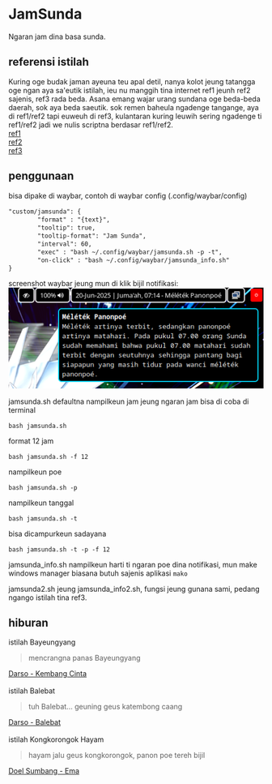 # JamSunda

Ngaran jam dina basa sunda.

## referensi istilah

Kuring oge budak jaman ayeuna teu apal detil, nanya kolot jeung tatangga oge ngan aya sa'eutik istilah, ieu nu manggih tina internet ref1 jeunh ref2 sajenis, ref3 rada beda. Asana emang wajar urang sundana oge beda-beda daerah, sok aya beda saeutik. sok remen baheula ngadenge tangange, aya di ref1/ref2 tapi euweuh di ref3, kulantaran kuring leuwih sering ngadenge ti ref1/ref2 jadi we nulis scriptna berdasar ref1/ref2.  
[ref1](https://www.facebook.com/aksarasastradanbudayasunda/posts/waktu-menurut-ki-sundawaktu-dalam-bahasa-sunda-disebut-dengan-kata-wanci-dan-man/303297150182867/)  
[ref2](https://www.goodnewsfromindonesia.id/2020/06/12/tak-pakai-angka-ini-cara-orang-sunda-menyebut-waktu-sehari-semalam)  
[ref3](https://www.sukabumiupdate.com/life/126191/24-istilah-waktu-dalam-bahasa-sunda-wanci-sariak-layung)

## penggunaan

bisa dipake di waybar, contoh di waybar config (.config/waybar/config)

```
"custom/jamsunda": {
        "format" : "{text}",
        "tooltip": true,
        "tooltip-format": "Jam Sunda",
        "interval": 60,
        "exec" : "bash ~/.config/waybar/jamsunda.sh -p -t",
        "on-click" : "bash ~/.config/waybar/jamsunda_info.sh"
}
```

screenshot waybar jeung mun di klik bijil notifikasi:<br/>
![](/Screenshot1.png)

jamsunda.sh defaultna nampilkeun jam jeung ngaran jam bisa di coba di terminal 

```
bash jamsunda.sh
```

format 12 jam

```
bash jamsunda.sh -f 12
```

nampilkeun poe

```
bash jamsunda.sh -p
```

nampilkeun tanggal

```
bash jamsunda.sh -t
```

bisa dicampurkeun sadayana

```
bash jamsunda.sh -t -p -f 12
```

jamsunda_info.sh nampilkeun harti ti ngaran poe dina notifikasi, mun make windows manager biasana butuh sajenis aplikasi `mako`<br/>

jamsunda2.sh jeung jamsunda_info2.sh, fungsi jeung gunana sami, pedang ngango istilah tina ref3.

## hiburan

istilah Bayeungyang

> mencrangna panas Bayeungyang

[Darso - Kembang Cinta](https://www.youtube.com/watch?v=kLYSby8U6Bo)<br/><br/>
istilah Balebat

> tuh Balebat... geuning geus katembong caang

[Darso - Balebat](https://www.youtube.com/watch?v=F9mksOPjYB4)<br/><br/>
istilah Kongkorongok Hayam

> hayam jalu geus kongkorongok, panon poe tereh bijil

[Doel Sumbang - Ema](https://www.youtube.com/watch?v=GHqfS_4RGyg)
